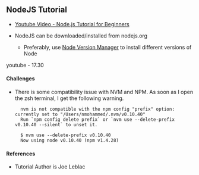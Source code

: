 ## NodeJS Tutorial

- [Youtube Video - Node.js Tutorial for Beginners](https://www.youtube.com/watch?v=YozRK2kv4r0)

- NodeJS can be downloaded/installed from nodejs.org
    - Preferably, use [Node Version Manager](https://github.com/creationix/nvm) to install different versions of Node

youtube - 17.30


#### Challenges
- There is some compatibility issue with NVM and NPM. As soon as I open the zsh terminal, I get the following warning.
		
		nvm is not compatible with the npm config "prefix" option: currently set to "/Users/nmohammed/.nvm/v0.10.40"  
		Run `npm config delete prefix` or `nvm use --delete-prefix v0.10.40 --silent` to unset it.
		
		$ nvm use --delete-prefix v0.10.40
		Now using node v0.10.40 (npm v1.4.28)

#### References
- Tutorial Author is Joe Leblac